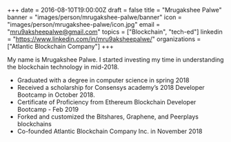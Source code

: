 +++
date = 2016-08-10T19:00:00Z
draft = false
title = "Mrugakshee Palwe"
banner = "images/person/mrugakshee-palwe/banner"
icon = "images/person/mrugakshee-palwe/icon.jpg"
email = "mru9aksheepalwe@gmail.com"
topics = ["Blockchain", "tech-ed"]
linkedin = "https://www.linkedin.com/in/mru9aksheepalwe/"
organizations = ["Atlantic Blockchain Company"]
+++

My name is Mrugakshee Palwe. I started investing my time in understanding the blockchain technology in mid-2018.

* Graduated with a degree in computer science in spring 2018
* Received a scholarship for Consensys academy’s 2018 Developer Bootcamp in October 2018.
* Certificate of Proficiency from  Ethereum Blockchain Developer Bootcamp - Feb 2019
* Forked and customized the Bitshares, Graphene, and Peerplays blockchains
* Co-founded Atlantic Blockchain Company Inc. in November 2018
